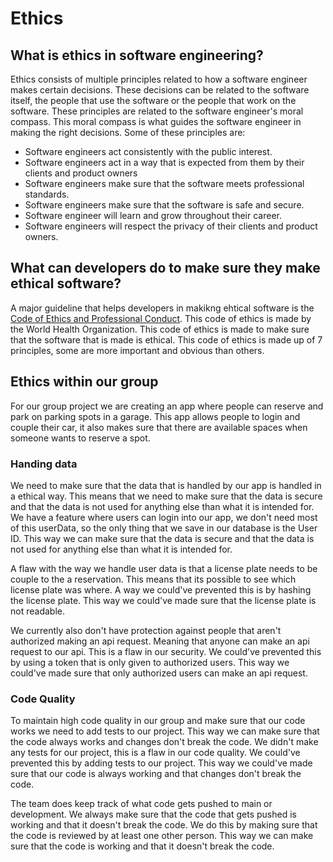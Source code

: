 # Ethics

## What is ethics in software engineering?
Ethics consists of multiple principles related to how a software engineer makes certain decisions. These decisions can be related to the software itself, the people that use the software or the people that work on the software. These principles are related to the software engineer's moral compass. This moral compass is what guides the software engineer in making the right decisions. Some of these principles are:

*  Software engineers act consistently with the public interest.
*  Software engineers act in a way that is expected from them by their clients and product owners
*  Software engineers make sure that the software meets professional standards.
*  Software engineers make sure that the software is safe and secure.
*  Software engineer will learn and grow throughout their career.
*  Software engineers will respect the privacy of their clients and product owners.

## What can developers do to make sure they make ethical software?
A major guideline that helps developers in makikng ehtical software is the [Code of Ethics and Professional Conduct](https://www.who.int/about/ethics/ethical-principles). This code of ethics is made by the World Health Organization. This code of ethics is made to make sure that the software that is made is ethical. This code of ethics is made up of 7 principles, some are more important and obvious than others. 

## Ethics within our group
For our group project we are creating an app where people can reserve and park on parking spots in a garage. This app allows people to login and couple their car, it also makes sure that there are available spaces when someone wants to reserve a spot. 


### Handing data
We need to make sure that the data that is handled by our app is handled in a ethical way. This means that we need to make sure that the data is secure and that the data is not used for anything else than what it is intended for. We have a feature where users can login into our app, we don't need most of this userData, so the only thing that we save in our database is the User ID. This way we can make sure that the data is secure and that the data is not used for anything else than what it is intended for.

A flaw with the way we handle user data is that a license plate needs to be couple to the a reservation. This means that its possible to see which license plate was where. A way we could've prevented this is by hashing the license plate. This way we could've made sure that the license plate is not readable.

We currently also don't have protection against people that aren't authorized making an api request. Meaning that anyone can make an api request to our api. This is a flaw in our security. We could've prevented this by using a token that is only given to authorized users. This way we could've made sure that only authorized users can make an api request.

### Code Quality

To maintain high code quality in our group and make sure that our code works we need to add tests to our project. This way we can make sure that the code always works and changes don't break the code. We didn't make any tests for our project, this is a flaw in our code quality. We could've prevented this by adding tests to our project. This way we could've made sure that our code is always working and that changes don't break the code.

The team does keep track of what code gets pushed to main or development. We always make sure that the code that gets pushed is working and that it doesn't break the code. We do this by making sure that the code is reviewed by at least one other person. This way we can make sure that the code is working and that it doesn't break the code.